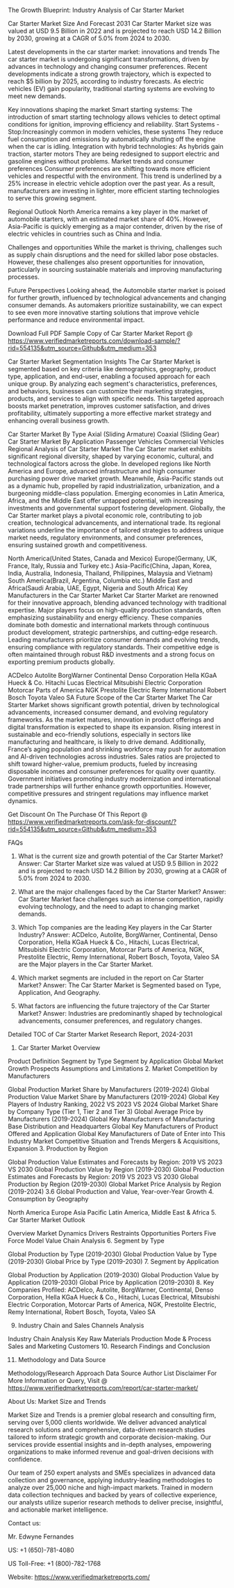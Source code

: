 The Growth Blueprint: Industry Analysis of Car Starter Market


Car Starter Market Size And Forecast 2031
Car Starter Market size was valued at USD 9.5 Billion in 2022 and is projected to reach USD 14.2 Billion by 2030, growing at a CAGR of 5.0% from 2024 to 2030.

Latest developments in the car starter market: innovations and trends
The car starter market is undergoing significant transformations, driven by advances in technology and changing consumer preferences. Recent developments indicate a strong growth trajectory, which is expected to reach $5 billion by 2025, according to industry forecasts. As electric vehicles (EV) gain popularity, traditional starting systems are evolving to meet new demands.

Key innovations shaping the market
Smart starting systems: The introduction of smart starting technology allows vehicles to detect optimal conditions for ignition, improving efficiency and reliability.
Start Systems - Stop:Increasingly common in modern vehicles, these systems They reduce fuel consumption and emissions by automatically shutting off the engine when the car is idling.
Integration with hybrid technologies: As hybrids gain traction, starter motors They are being redesigned to support electric and gasoline engines without problems.
Market trends and consumer preferences
Consumer preferences are shifting towards more efficient vehicles and respectful with the environment. This trend is underlined by a 25% increase in electric vehicle adoption over the past year. As a result, manufacturers are investing in lighter, more efficient starting technologies to serve this growing segment.

Regional Outlook
North America remains a key player in the market of automobile starters, with an estimated market share of 40%. However, Asia-Pacific is quickly emerging as a major contender, driven by the rise of electric vehicles in countries such as China and India.

Challenges and opportunities
While the market is thriving, challenges such as supply chain disruptions and the need for skilled labor pose obstacles. However, these challenges also present opportunities for innovation, particularly in sourcing sustainable materials and improving manufacturing processes.

Future Perspectives
Looking ahead, the Automobile starter market is poised for further growth, influenced by technological advancements and changing consumer demands. As automakers prioritize sustainability, we can expect to see even more innovative starting solutions that improve vehicle performance and reduce environmental impact.

Download Full PDF Sample Copy of Car Starter Market Report @ https://www.verifiedmarketreports.com/download-sample/?rid=554135&utm_source=Github&utm_medium=353

Car Starter Market Segmentation Insights
The Car Starter Market is segmented based on key criteria like demographics, geography, product type, application, and end-user, enabling a focused approach for each unique group. By analyzing each segment's characteristics, preferences, and behaviors, businesses can customize their marketing strategies, products, and services to align with specific needs. This targeted approach boosts market penetration, improves customer satisfaction, and drives profitability, ultimately supporting a more effective market strategy and enhancing overall business growth.

Car Starter Market By Type
Axial (Sliding Armature)
Coaxial (Sliding Gear)
Car Starter Market By Application
Passenger Vehicles
Commercial Vehicles
Regional Analysis of Car Starter Market
The Car Starter market exhibits significant regional diversity, shaped by varying economic, cultural, and technological factors across the globe. In developed regions like North America and Europe, advanced infrastructure and high consumer purchasing power drive market growth. Meanwhile, Asia-Pacific stands out as a dynamic hub, propelled by rapid industrialization, urbanization, and a burgeoning middle-class population. Emerging economies in Latin America, Africa, and the Middle East offer untapped potential, with increasing investments and governmental support fostering development. Globally, the Car Starter market plays a pivotal economic role, contributing to job creation, technological advancements, and international trade. Its regional variations underline the importance of tailored strategies to address unique market needs, regulatory environments, and consumer preferences, ensuring sustained growth and competitiveness.

North America(United States, Canada and Mexico)
Europe(Germany, UK, France, Italy, Russia and Turkey etc.)
Asia-Pacific(China, Japan, Korea, India, Australia, Indonesia, Thailand, Philippines, Malaysia and Vietnam)
South America(Brazil, Argentina, Columbia etc.)
Middle East and Africa(Saudi Arabia, UAE, Egypt, Nigeria and South Africa)
Key Manufacturers in the Car Starter Market
Car Starter Market are renowned for their innovative approach, blending advanced technology with traditional expertise. Major players focus on high-quality production standards, often emphasizing sustainability and energy efficiency. These companies dominate both domestic and international markets through continuous product development, strategic partnerships, and cutting-edge research. Leading manufacturers prioritize consumer demands and evolving trends, ensuring compliance with regulatory standards. Their competitive edge is often maintained through robust R&D investments and a strong focus on exporting premium products globally.

ACDelco
Autolite
BorgWarner
Continental
Denso Corporation
Hella KGaA Hueck & Co.
Hitachi
Lucas Electrical
Mitsubishi Electric Corporation
Motorcar Parts of America
NGK
Prestolite Electric
Remy International
Robert Bosch
Toyota
Valeo SA
Future Scope of the Car Starter Market
The Car Starter Market shows significant growth potential, driven by technological advancements, increased consumer demand, and evolving regulatory frameworks. As the market matures, innovation in product offerings and digital transformation is expected to shape its expansion. Rising interest in sustainable and eco-friendly solutions, especially in sectors like manufacturing and healthcare, is likely to drive demand. Additionally, France’s aging population and shrinking workforce may push for automation and AI-driven technologies across industries. Sales ratios are projected to shift toward higher-value, premium products, fueled by increasing disposable incomes and consumer preferences for quality over quantity. Government initiatives promoting industry modernization and international trade partnerships will further enhance growth opportunities. However, competitive pressures and stringent regulations may influence market dynamics.

Get Discount On The Purchase Of This Report @ https://www.verifiedmarketreports.com/ask-for-discount/?rid=554135&utm_source=Github&utm_medium=353

FAQs
1. What is the current size and growth potential of the Car Starter Market?
Answer: Car Starter Market size was valued at USD 9.5 Billion in 2022 and is projected to reach USD 14.2 Billion by 2030, growing at a CAGR of 5.0% from 2024 to 2030.

2. What are the major challenges faced by the Car Starter Market?
Answer: Car Starter Market face challenges such as intense competition, rapidly evolving technology, and the need to adapt to changing market demands.

3. Which Top companies are the leading Key players in the Car Starter Industry?
Answer: ACDelco, Autolite, BorgWarner, Continental, Denso Corporation, Hella KGaA Hueck & Co., Hitachi, Lucas Electrical, Mitsubishi Electric Corporation, Motorcar Parts of America, NGK, Prestolite Electric, Remy International, Robert Bosch, Toyota, Valeo SA are the Major players in the Car Starter Market.

4. Which market segments are included in the report on Car Starter Market?
Answer: The Car Starter Market is Segmented based on Type, Application, And Geography.

5. What factors are influencing the future trajectory of the Car Starter Market?
Answer: Industries are predominantly shaped by technological advancements, consumer preferences, and regulatory changes.

Detailed TOC of Car Starter Market Research Report, 2024-2031
1. Car Starter Market Overview

Product Definition
Segment by Type
Segment by Application
Global Market Growth Prospects
Assumptions and Limitations
2. Market Competition by Manufacturers

Global Production Market Share by Manufacturers (2019-2024)
Global Production Value Market Share by Manufacturers (2019-2024)
Global Key Players of Industry Ranking, 2022 VS 2023 VS 2024
Global Market Share by Company Type (Tier 1, Tier 2 and Tier 3)
Global Average Price by Manufacturers (2019-2024)
Global Key Manufacturers of Manufacturing Base Distribution and Headquarters
Global Key Manufacturers of Product Offered and Application
Global Key Manufacturers of Date of Enter into This Industry
Market Competitive Situation and Trends
Mergers & Acquisitions, Expansion
3. Production by Region

Global Production Value Estimates and Forecasts by Region: 2019 VS 2023 VS 2030
Global Production Value by Region (2019-2030)
Global Production Estimates and Forecasts by Region: 2019 VS 2023 VS 2030
Global Production by Region (2019-2030)
Global Market Price Analysis by Region (2019-2024) 3.6 Global Production and Value, Year-over-Year Growth
4. Consumption by Geography

North America
Europe
Asia Pacific
Latin America, Middle East & Africa
5. Car Starter Market Outlook

Overview
Market Dynamics
Drivers
Restraints
Opportunities
Porters Five Force Model
Value Chain Analysis 
6. Segment by Type

Global Production by Type (2019-2030)
Global Production Value by Type (2019-2030)
Global Price by Type (2019-2030)
7. Segment by Application

Global Production by Application (2019-2030)
Global Production Value by Application (2019-2030)
Global Price by Application (2019-2030)
8. Key Companies Profiled: ACDelco, Autolite, BorgWarner, Continental, Denso Corporation, Hella KGaA Hueck & Co., Hitachi, Lucas Electrical, Mitsubishi Electric Corporation, Motorcar Parts of America, NGK, Prestolite Electric, Remy International, Robert Bosch, Toyota, Valeo SA

9. Industry Chain and Sales Channels Analysis

Industry Chain Analysis
Key Raw Materials
Production Mode & Process
Sales and Marketing
Customers
10. Research Findings and Conclusion

11. Methodology and Data Source

Methodology/Research Approach
Data Source
Author List
Disclaimer
For More Information or Query, Visit @ https://www.verifiedmarketreports.com/report/car-starter-market/

About Us: Market Size and Trends

Market Size and Trends is a premier global research and consulting firm, serving over 5,000 clients worldwide. We deliver advanced analytical research solutions and comprehensive, data-driven research studies tailored to inform strategic growth and corporate decision-making. Our services provide essential insights and in-depth analyses, empowering organizations to make informed revenue and goal-driven decisions with confidence.

Our team of 250 expert analysts and SMEs specializes in advanced data collection and governance, applying industry-leading methodologies to analyze over 25,000 niche and high-impact markets. Trained in modern data collection techniques and backed by years of collective experience, our analysts utilize superior research methods to deliver precise, insightful, and actionable market intelligence.

Contact us:

Mr. Edwyne Fernandes

US: +1 (650)-781-4080

US Toll-Free: +1 (800)-782-1768

Website: https://www.verifiedmarketreports.com/
